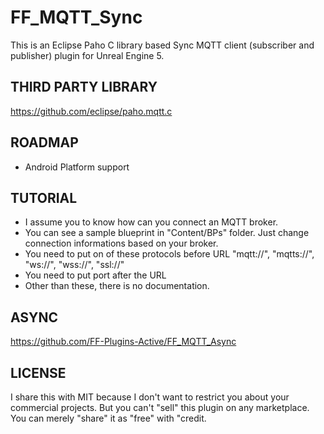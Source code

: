 # FF_MQTT_Sync
This is an Eclipse Paho C library based Sync MQTT client (subscriber and publisher) plugin for Unreal Engine 5.

## THIRD PARTY LIBRARY
https://github.com/eclipse/paho.mqtt.c

## ROADMAP
* Android Platform support

## TUTORIAL
* I assume you to know how can you connect an MQTT broker.
* You can see a sample blueprint in "Content/BPs" folder. Just change connection informations based on your broker.
* You need to put on of these protocols before URL "mqtt://", "mqtts://", "ws://", "wss://", "ssl://"
* You need to put port after the URL
* Other than these, there is no documentation.

## ASYNC
https://github.com/FF-Plugins-Active/FF_MQTT_Async

## LICENSE
I share this with MIT because I don't want to restrict you about your commercial projects. But you can't "sell" this plugin on any marketplace. You can merely "share" it as "free" with "credit.
